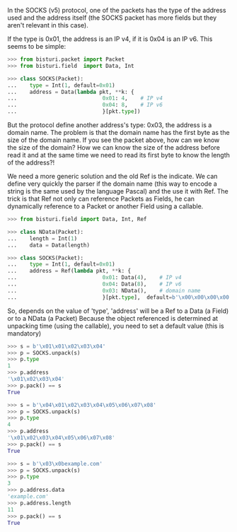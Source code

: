 In the SOCKS (v5) protocol, one of the packets has the type of the address used and the 
address itself (the SOCKS packet has more fields but they aren't relevant in this case).

If the type is 0x01, the address is an IP v4, if it is 0x04 is an IP v6.
This seems to be simple:

```python
>>> from bisturi.packet import Packet
>>> from bisturi.field  import Data, Int

>>> class SOCKS(Packet):
...    type = Int(1, default=0x01)
...    address = Data(lambda pkt, **k: {
...                           0x01: 4,    # IP v4
...                           0x04: 8,    # IP v6
...                           }[pkt.type])

```

But the protocol define another address's type: 0x03, the address is a domain name.
The problem is that the domain name has the first byte as the size of the domain name.
If you see the packet above, how can we know the size of the domain?
How we can know the size of the address before read it and at the same time we need to read
its first byte to know the length of the address?!

We need a more generic solution and the old Ref is the indicate.
We can define very quickly the parser if the domain name (this way to encode
a string is the same used by the language Pascal) and the use it with Ref.
The trick is that Ref not only can reference Packets as Fields, 
he can dynamically reference to a Packet or another Field using a callable.

```python
>>> from bisturi.field import Data, Int, Ref

>>> class NData(Packet):
...    length = Int(1)
...    data = Data(length)

>>> class SOCKS(Packet):
...    type = Int(1, default=0x01)
...    address = Ref(lambda pkt, **k: {
...                           0x01: Data(4),    # IP v4
...                           0x04: Data(8),    # IP v6
...                           0x03: NData(),    # domain name
...                           }[pkt.type],  default=b'\x00\x00\x00\x00')

```

So, depends on the value of 'type', 'address' will be a Ref to a Data (a Field) or
to a NData (a Packet)
Because the object referenced is determined at unpacking time (using the callable),
you need to set a default value (this is mandatory)

```python
>>> s = b'\x01\x01\x02\x03\x04'
>>> p = SOCKS.unpack(s)
>>> p.type
1
>>> p.address
'\x01\x02\x03\x04'
>>> p.pack() == s
True

>>> s = b'\x04\x01\x02\x03\x04\x05\x06\x07\x08'
>>> p = SOCKS.unpack(s)
>>> p.type
4
>>> p.address
'\x01\x02\x03\x04\x05\x06\x07\x08'
>>> p.pack() == s
True

>>> s = b'\x03\x0bexample.com'
>>> p = SOCKS.unpack(s)
>>> p.type
3
>>> p.address.data
'example.com'
>>> p.address.length
11
>>> p.pack() == s
True

```

